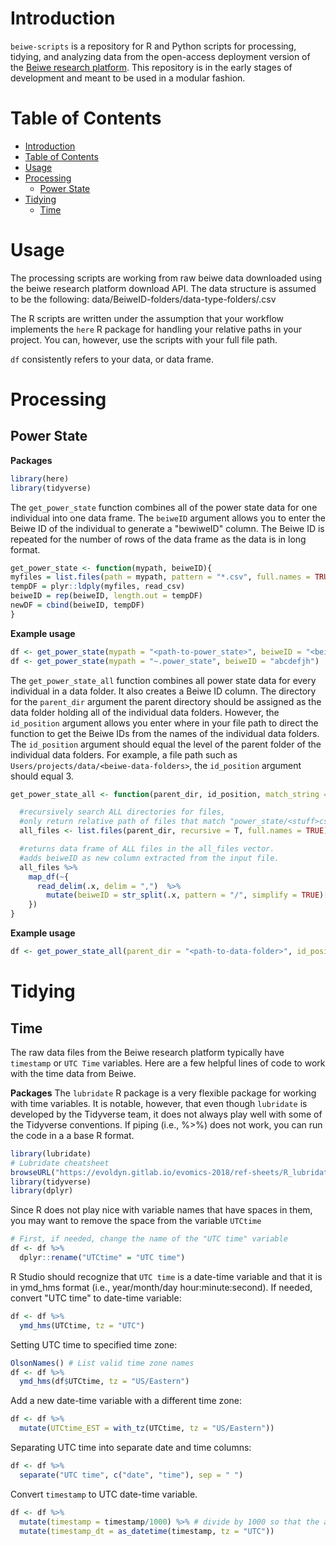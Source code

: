 # Introduction

`beiwe-scripts` is a repository for R and Python scripts for processing, tidying, and analyzing data from the open-access deployment version of the [Beiwe research platform](https://www.beiwe.org/). This repository is in the early stages of development and meant to be used in a modular fashion.


# Table of Contents
   * [Introduction](#introduction)
   * [Table of Contents](#table-of-contents)
   * [Usage](#usage)
   * [Processing](#processing)
      * [Power State](#power-state)
   * [Tidying](#tidying)
      * [Time](#time)

# Usage

The processing scripts are working from raw beiwe data downloaded using the beiwe research platform download API. The data structure is assumed to be the following: data/BeiweID-folders/data-type-folders/.csv

The R scripts are written under the assumption that your workflow implements the `here` R package for handling your relative paths in your project. You can, however, use the scripts with your full file path.

`df` consistently refers to your data, or data frame.

# Processing

## Power State

**Packages**

```R
library(here)
library(tidyverse)
```

The `get_power_state` function combines all of the power state data for one individual into one data frame. The `beiweID` argument allows you to enter the Beiwe ID of the individual to generate a "bewiweID" column. The Beiwe ID is repeated for the number of rows of the data frame as the data is in long format.

```R
get_power_state <- function(mypath, beiweID){
myfiles = list.files(path = mypath, pattern = "*.csv", full.names = TRUE)
tempDF = plyr::ldply(myfiles, read_csv)
beiweID = rep(beiweID, length.out = tempDF)
newDF = cbind(beiweID, tempDF)
}
```

**Example usage**
```R
df <- get_power_state(mypath = "<path-to-power_state>", beiweID = "<beiweID-data-folder-name>")
df <- get_power_state(mypath = "~.power_state", beiweID = "abcdefjh")
```

The `get_power_state_all` function combines all power state data for every individual in a data folder. It also creates a Beiwe ID column. The directory for the `parent_dir` argument the parent directory should be assigned as the data folder holding all of the individual data folders. However, the `id_position` argument allows you enter where in your file path to direct the function to get the Beiwe IDs from the names of the individual data folders. The `id_position` argument should equal the level of the parent folder of the individual data folders. For example, a file path such as `Users/projects/data/<beiwe-data-folders>`, the `id_position` argument should equal 3.

```R
get_power_state_all <- function(parent_dir, id_position, match_string = "power_state/.*csv"){

  #recursively search ALL directories for files,
  #only return relative path of files that match "power_state/<stuff>csv"
  all_files <- list.files(parent_dir, recursive = T, full.names = TRUE)[grep(pattern = match_string, list.files(parent_dir, recursive = T))]

  #returns data frame of ALL files in the all_files vector.
  #adds beiweID as new column extracted from the input file.
  all_files %>%
    map_df(~{
      read_delim(.x, delim = ",")  %>%
        mutate(beiweID = str_split(.x, pattern = "/", simplify = TRUE)[id_position]) # id_position = level of directory with BeiweID data
    })
}
```

**Example usage**
```R
df <- get_power_state_all(parent_dir = "<path-to-data-folder>", id_position = 2)
```

# Tidying

## Time

The raw data files from the Beiwe research platform typically have `timestamp` or `UTC Time` variables. Here are a few helpful lines of code to work with the time data from Beiwe.

**Packages**
The `lubridate` R package is a very flexible package for working with time variables. It is notable, however, that even though `lubridate` is developed by the Tidyverse team, it does not always play well with some of the Tidyverse conventions. If piping (i.e., %>%) does not work, you can run the code in a a base R format.

```R
library(lubridate)
# Lubridate cheatsheet
browseURL("https://evoldyn.gitlab.io/evomics-2018/ref-sheets/R_lubridate.pdf")
library(tidyverse)
library(dplyr)
```

Since R does not play nice with variable names that have spaces in them, you may want to remove the space from the variable `UTCtime`
```R
# First, if needed, change the name of the "UTC time" variable
df <- df %>%
  dplyr::rename("UTCtime" = "UTC time")
```

R Studio should recognize that `UTC time` is a date-time variable and that it is in ymd_hms format (i.e., year/month/day hour:minute:second).
If needed, convert "UTC time" to date-time variable:

```R
df <- df %>%
  ymd_hms(UTCtime, tz = "UTC")
```

Setting UTC time to specified time zone:
```R
OlsonNames() # List valid time zone names
df <- df %>%
  ymd_hms(df$UTCtime, tz = "US/Eastern")
```

Add a new date-time variable with a different time zone:
```R
df <- df %>%
  mutate(UTCtime_EST = with_tz(UTCtime, tz = "US/Eastern"))
```

Separating UTC time into separate date and time columns:
```R
df <- df %>%
  separate("UTC time", c("date", "time"), sep = " ")
```

Convert `timestamp` to UTC date-time variable. 
```R
df <- df %>%
  mutate(timestamp = timestamp/1000) %>% # divide by 1000 so that the as_datetime() can convert the timestamp variable
  mutate(timestamp_dt = as_datetime(timestamp, tz = "UTC"))
```
